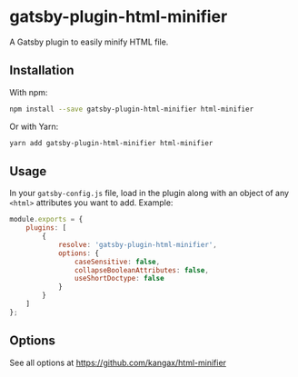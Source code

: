# gatsby-plugin-html-minifier

A Gatsby plugin to easily minify HTML file.

## Installation

With npm:

```bash
npm install --save gatsby-plugin-html-minifier html-minifier
```

Or with Yarn:

```bash
yarn add gatsby-plugin-html-minifier html-minifier
```

## Usage

In your `gatsby-config.js` file, load in the plugin along with an object of any `<html>` attributes you want to add. Example:

```javascript
module.exports = {
    plugins: [
        {
            resolve: 'gatsby-plugin-html-minifier',
            options: {
                caseSensitive: false,
                collapseBooleanAttributes: false,
                useShortDoctype: false
            }
        }
    ]
};
```

## Options

See all options at https://github.com/kangax/html-minifier
